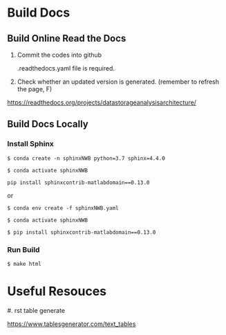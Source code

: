 # Build Docs

## Build Online Read the Docs

1. Commit the codes into github

    .readthedocs.yaml file is required.

2. Check whether an updated version is generated. (remember to refresh the page, F)

https://readthedocs.org/projects/datastorageanalysisarchitecture/

## Build Docs Locally

### Install Sphinx

`$ conda create -n sphinxNWB python=3.7 sphinx=4.4.0`

`$ conda activate sphinxNWB`

`pip install sphinxcontrib-matlabdomain==0.13.0`


or

`$ conda env create -f sphinxNWB.yaml`

`$ conda activate sphinxNWB`

`$ pip install sphinxcontrib-matlabdomain==0.13.0`

### Run Build

`$ make html`


# Useful Resouces

#. rst table generate

https://www.tablesgenerator.com/text_tables

